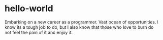 # hello-world
Embarking on a new career as a programmer. Vast ocean of opportunities.
I know its a tough job to do, but I also know that  those who love to burn do not feel the pain of it and enjoy it.
